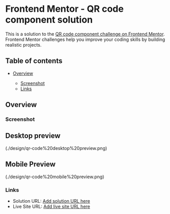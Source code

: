 # Frontend Mentor - QR code component solution

This is a solution to the [QR code component challenge on Frontend Mentor](https://www.frontendmentor.io/challenges/qr-code-component-iux_sIO_H). Frontend Mentor challenges help you improve your coding skills by building realistic projects.

## Table of contents

- [Overview](#overview)

  - [Screenshot](#screenshot)
  - [Links](#links)

## Overview

### Screenshot

## Desktop preview

(./design/qr-code%20desktop%20preview.png)

## Mobile Preview

(./design/qr-code%20mobile%20preview.png)

### Links

- Solution URL: [Add solution URL here](https://github.com/korede2000/korede2000.github.io)
- Live Site URL: [Add live site URL here](https://korede2000.github.io)
